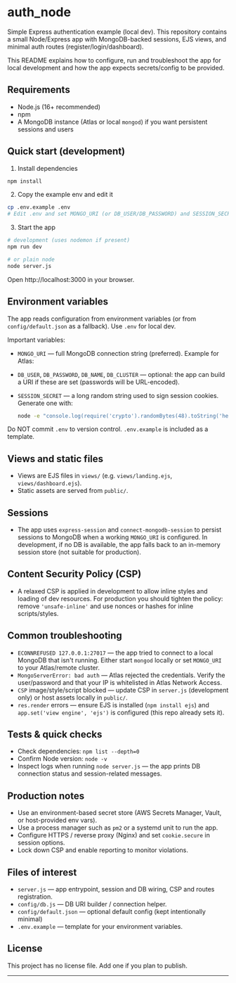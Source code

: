 # auth_node

Simple Express authentication example (local dev). This repository contains a small Node/Express app with MongoDB-backed sessions, EJS views, and minimal auth routes (register/login/dashboard).

This README explains how to configure, run and troubleshoot the app for local development and how the app expects secrets/config to be provided.

## Requirements
- Node.js (16+ recommended)
- npm
- A MongoDB instance (Atlas or local `mongod`) if you want persistent sessions and users

## Quick start (development)

1. Install dependencies

```bash
npm install
```

2. Copy the example env and edit it

```bash
cp .env.example .env
# Edit .env and set MONGO_URI (or DB_USER/DB_PASSWORD) and SESSION_SECRET
```

3. Start the app

```bash
# development (uses nodemon if present)
npm run dev

# or plain node
node server.js
```

Open http://localhost:3000 in your browser.

## Environment variables
The app reads configuration from environment variables (or from `config/default.json` as a fallback). Use `.env` for local dev.

Important variables:

- `MONGO_URI` — full MongoDB connection string (preferred). Example for Atlas:
  
- `DB_USER`, `DB_PASSWORD`, `DB_NAME`, `DB_CLUSTER` — optional: the app can build a URI if these are set (passwords will be URL-encoded).
- `SESSION_SECRET` — a long random string used to sign session cookies. Generate one with:
  ```bash
  node -e "console.log(require('crypto').randomBytes(48).toString('hex'))"
  ```

Do NOT commit `.env` to version control. `.env.example` is included as a template.

## Views and static files
- Views are EJS files in `views/` (e.g. `views/landing.ejs`, `views/dashboard.ejs`).
- Static assets are served from `public/`.

## Sessions
- The app uses `express-session` and `connect-mongodb-session` to persist sessions to MongoDB when a working `MONGO_URI` is configured. In development, if no DB is available, the app falls back to an in-memory session store (not suitable for production).

## Content Security Policy (CSP)
- A relaxed CSP is applied in development to allow inline styles and loading of dev resources. For production you should tighten the policy: remove `'unsafe-inline'` and use nonces or hashes for inline scripts/styles.

## Common troubleshooting

- `ECONNREFUSED 127.0.0.1:27017` — the app tried to connect to a local MongoDB that isn't running. Either start `mongod` locally or set `MONGO_URI` to your Atlas/remote cluster.
- `MongoServerError: bad auth` — Atlas rejected the credentials. Verify the user/password and that your IP is whitelisted in Atlas Network Access.
- `CSP` image/style/script blocked — update CSP in `server.js` (development only) or host assets locally in `public/`.
- `res.render` errors — ensure EJS is installed (`npm install ejs`) and `app.set('view engine', 'ejs')` is configured (this repo already sets it).

## Tests & quick checks
- Check dependencies: `npm list --depth=0`
- Confirm Node version: `node -v`
- Inspect logs when running `node server.js` — the app prints DB connection status and session-related messages.

## Production notes
- Use an environment-based secret store (AWS Secrets Manager, Vault, or host-provided env vars).
- Use a process manager such as `pm2` or a systemd unit to run the app.
- Configure HTTPS / reverse proxy (Nginx) and set `cookie.secure` in session options.
- Lock down CSP and enable reporting to monitor violations.

## Files of interest
- `server.js` — app entrypoint, session and DB wiring, CSP and routes registration.
- `config/db.js` — DB URI builder / connection helper.
- `config/default.json` — optional default config (kept intentionally minimal)
- `.env.example` — template for your environment variables.

## License
This project has no license file. Add one if you plan to publish.

---
